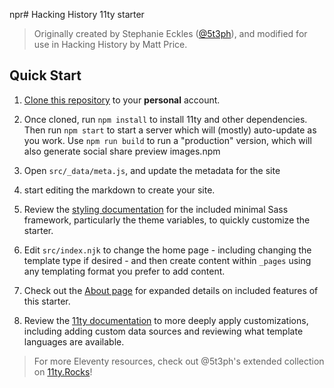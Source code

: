 npr# Hacking History 11ty starter

> Originally created by Stephanie Eckles ([@5t3ph](https://twitter.com/5t3ph)), and modified for use in Hacking History by Matt Price.

## Quick Start

1. [Clone this repository](https://github.com/HackingHistory/hh-project-11ty-starter-kit)
to your **personal** account.

1. Once cloned, run `npm install` to install 11ty and other dependencies. Then run `npm start`
to start a server which will (mostly) auto-update as you work.
Use `npm run build` to run a "production" version, which will also generate
social share preview images.npm

1. Open `src/_data/meta.js`, and update the metadata for the site

1. start editing the markdown to create your site.

1. Review the [styling documentation](https://5t3ph.github.io/html-sass-jumpstart/)
for the included minimal Sass framework, particularly the theme variables,
to quickly customize the starter.

1. Edit `src/index.njk` to change the home page - including changing the template type if desired - and then create content within `_pages` using any templating format you prefer to add content.

1. Check out the [About page](/about/) for expanded details on included features of this starter.

1. Review the [11ty documentation](https://11ty.dev) to more deeply apply customizations, including adding custom data sources and reviewing what template languages are available.

<!-- <h3 class=" -h4">Is Netlify hosting required?</h3>

It's not required, but highly recommended, and is also how the build process is setup to run
against. -->

> For more Eleventy resources, check out @5t3ph's extended collection on [11ty.Rocks](https://11ty.rocks)!
